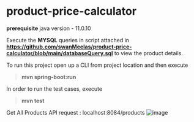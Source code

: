 # product-price-calculator


**prerequisite**
java version - 11.0.10

Execute the **MYSQL** queries in script attached in **https://github.com/swanMeelas/product-price-calculator/blob/main/databaseQuery.sql** to view the product details.

To run this project open up a CLI from project location and then execute
>**mvn spring-boot:run**

In order to run the test cases, execute
>**mvn test**

Get All Products API request : localhost:8084/products
![image](https://user-images.githubusercontent.com/13916526/120934412-f269da80-c71b-11eb-88fc-a663287b2556.png)



